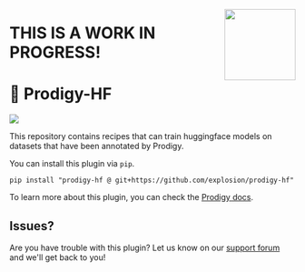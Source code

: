 <a href="https://explosion.ai"><img src="https://explosion.ai/assets/img/logo.svg" width="125" height="125" align="right" /></a>

# THIS IS A WORK IN PROGRESS! 

# 🤗 Prodigy-HF

![](images/approach.png)

This repository contains recipes that can train huggingface models on datasets that have been annotated by Prodigy.

You can install this plugin via `pip`. 

```
pip install "prodigy-hf @ git+https://github.com/explosion/prodigy-hf"
```

To learn more about this plugin, you can check the [Prodigy docs](https://prodi.gy/docs/plugins/#hf).

## Issues? 

Are you have trouble with this plugin? Let us know on our [support forum](https://support.prodi.gy/) and we'll get back to you! 